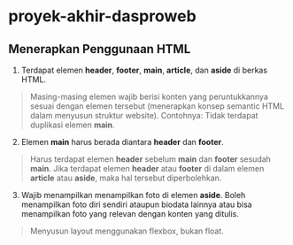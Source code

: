 # proyek-akhir-dasproweb

## Menerapkan Penggunaan HTML
1. Terdapat elemen **header**, **footer**, **main**, **article**, dan **aside** di berkas HTML.
> Masing-masing elemen wajib berisi konten yang peruntukkannya sesuai dengan elemen tersebut (menerapkan konsep semantic HTML dalam menyusun struktur website).
Contohnya: Tidak terdapat duplikasi elemen **main**.

2. Elemen **main** harus berada diantara **header** dan **footer**.
> Harus terdapat elemen **header** sebelum **main** dan **footer** sesudah **main**.
Jika terdapat elemen **header** atau **footer** di dalam elemen **article** atau **aside**, maka hal tersebut diperbolehkan.

3. Wajib menampilkan menampilkan foto di elemen **aside**. Boleh menampilkan foto diri sendiri ataupun biodata lainnya atau  bisa menampilkan foto yang relevan dengan konten yang ditulis.
> Menyusun layout menggunakan flexbox, bukan float.
